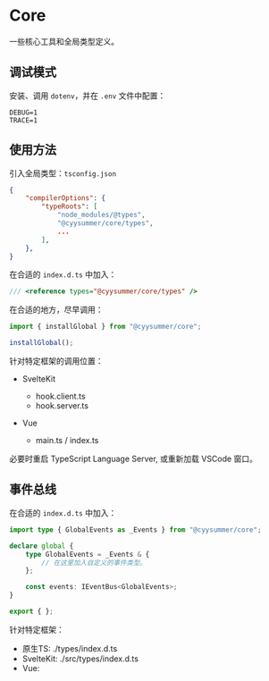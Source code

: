 # Core

一些核心工具和全局类型定义。

## 调试模式

安装、调用 `dotenv`，并在 `.env` 文件中配置：

```
DEBUG=1
TRACE=1
```

## 使用方法

引入全局类型：`tsconfig.json`

```json
{
    "compilerOptions": {
        "typeRoots": [
            "node_modules/@types",
            "@cyysummer/core/types",
            ...
        ],
    },
}
```

在合适的 `index.d.ts` 中加入：

```typescript
/// <reference types="@cyysummer/core/types" />
```

在合适的地方，尽早调用：

```typescript
import { installGlobal } from "@cyysummer/core";

installGlobal();
```

针对特定框架的调用位置：

- SvelteKit
  - hook.client.ts
  - hook.server.ts

- Vue
  - main.ts / index.ts

必要时重启 TypeScript Language Server, 或重新加载 VSCode 窗口。

## 事件总线

在合适的 `index.d.ts` 中加入：

```typescript
import type { GlobalEvents as _Events } from "@cyysummer/core";

declare global {
    type GlobalEvents = _Events & {
        // 在这里加入自定义的事件类型。
    };

    const events: IEventBus<GlobalEvents>;
}

export { };

```

针对特定框架：

  - 原生TS: ./types/index.d.ts
  - SvelteKit: ./src/types/index.d.ts
  - Vue:
